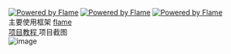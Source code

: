 
[![Powered by Flame](https://img.shields.io/badge/Powered%20by-%F0%9F%94%A5-orange.svg)](https://flame-engine.org)
[![Powered by Flame](https://img.shields.io/badge/Powered%20by-%F0%9F%94%A5-orange.svg?style=flat-square)](https://flame-engine.org)
[![Powered by Flame](https://img.shields.io/badge/Powered%20by-%F0%9F%94%A5-orange.svg?style=for-the-badge)](https://flame-engine.org)  <br/>
主要使用框架 [ flame ]( https://github.com/flame-engine/flame/blob/master/README-ZH.md )    <br/>
[ 项目教程 ]( https://github.com/HarrisonQi/flame-tutorial-langaw ) 
项目截图  <br/>
![image]( https://github.com/pheromone/langaw/blob/master/result.gif ) <br/>
